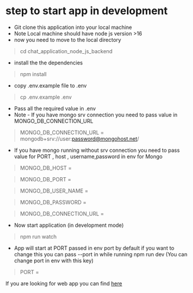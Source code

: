 # step to  start app in development
   - Git clone this application  into your local machine
   - Note Local machine should have node js version >16
   - now you need to move to the local directory 
   > cd chat_application_node_js_backend 
   - install the the dependencies
   > npm install
   - copy .env.example file to .env
   > cp .env.example .env
   - Pass all the required value in .env
   - Note -  If you have mongo srv connection you need to pass value in MONGO_DB_CONNECTION_URL
   > MONGO_DB_CONNECTION_URL = mongodb+srv://user:password@mongohost.net/
   - If you have mongo running without srv connection
   you need to pass value for PORT , host , username,password in env for Mongo
   > MONGO_DB_HOST = 

   > MONGO_DB_PORT = 
   
   > MONGO_DB_USER_NAME =
   
   > MONGO_DB_PASSWORD =
   
   > MONGO_DB_CONNECTION_URL =
   
   - Now start application (in development mode)
   > npm run watch
   - App will start at PORT passed in env port by default if you want to change this you can pass --port in while running npm run dev (You can change port in env with this key)
   > PORT =

If you are looking for web app you can find  [here](https://github.com/raza11409652/chat_application_web_app_react) 